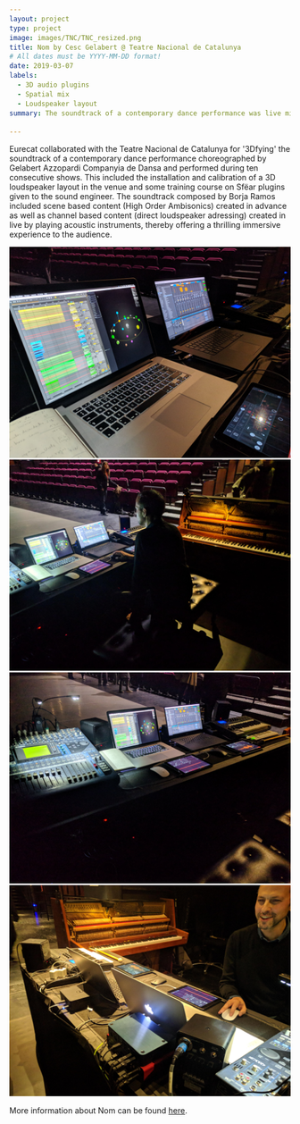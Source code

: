 ```yaml
---
layout: project
type: project
image: images/TNC/TNC_resized.png
title: Nom by Cesc Gelabert @ Teatre Nacional de Catalunya
# All dates must be YYYY-MM-DD format!
date: 2019-03-07
labels:
  - 3D audio plugins
  - Spatial mix
  - Loudspeaker layout
summary: The soundtrack of a contemporary dance performance was live mixed in 3D by thanks to Sfëar plugins and a 3D loudspeaker layout.

---
```


Eurecat collaborated with the Teatre Nacional de Catalunya for '3Dfying' the soundtrack of a contemporary dance performance choreographed by Gelabert Azzopardi Companyia de Dansa and performed during ten consecutive shows. This included the installation and calibration of a 3D loudspeaker layout in the venue and some training course on Sfëar plugins given to the sound engineer. The soundtrack composed by Borja Ramos included scene based content (High Order Ambisonics) created in advance as well as channel based content (direct loudspeaker adressing) created in live by playing acoustic instruments, thereby offering a thrilling immersive experience to the audience.

<div class="ui medium rounded images">
  <img class="ui image" src="../images/TNC/TNC1.jpg">
  <img class="ui image" src="../images/TNC/TNC2.jpg">
  <img class="ui image" src="../images/TNC/TNC3.jpg">
  <img class="ui image" src="../images/TNC/TNC4.jpg">

</div>

More information about Nom can be found [here](https://www.tnc.cat/es/nom).<br /><br />
